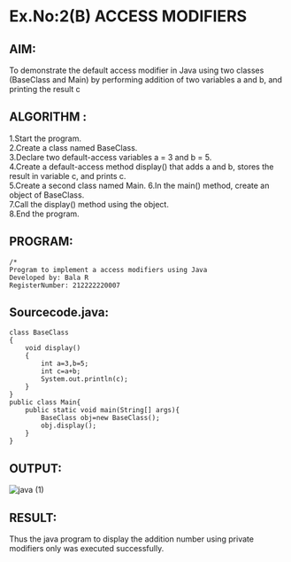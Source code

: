 # Ex.No:2(B) ACCESS MODIFIERS

## AIM:
To demonstrate the default access modifier in Java using two classes (BaseClass and Main) by performing addition of two variables a and b, and printing the result c
## ALGORITHM :
1.Start the program.  
2.Create a class named BaseClass.  
3.Declare two default-access variables a = 3 and b = 5.  
4.Create a default-access method display() that adds a and b, stores the result in variable c, and prints c.  
5.Create a second class named Main. 
6.In the main() method, create an object of BaseClass.  
7.Call the display() method using the object.  
8.End the program.  


## PROGRAM:
 ```
/*
Program to implement a access modifiers using Java
Developed by: Bala R
RegisterNumber: 212222220007
```

## Sourcecode.java:
```
class BaseClass
{
    void display()
    {
        int a=3,b=5;
        int c=a+b;
        System.out.println(c);
    }
}
public class Main{
    public static void main(String[] args){
        BaseClass obj=new BaseClass();
        obj.display();
    }
}
```

## OUTPUT:

![java (1)](https://github.com/user-attachments/assets/6faeb0a9-6167-497e-93bc-3d9afa2120bc)

## RESULT:
Thus the java program to display the addition number using private modifiers only was executed successfully.


